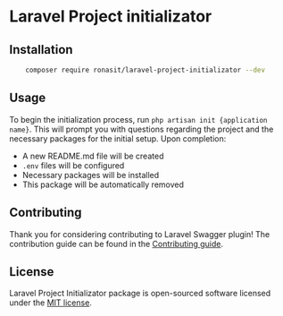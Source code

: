 # Laravel Project initializator

## Installation

```bash
    composer require ronasit/laravel-project-initializator --dev
```

## Usage
To begin the initialization process, run `php artisan init {application name}`. 
This will prompt you with questions regarding the project and the necessary packages for the initial setup.
Upon completion:
 - A new README.md file will be created
 - `.env` files will be configured
 - Necessary packages will be installed
 - This package will be automatically removed

## Contributing
Thank you for considering contributing to Laravel Swagger plugin! The contribution guide
can be found in the [Contributing guide](CONTRIBUTING.md).

## License
Laravel Project Initializator package is open-sourced software licensed under the [MIT license](LICENSE).